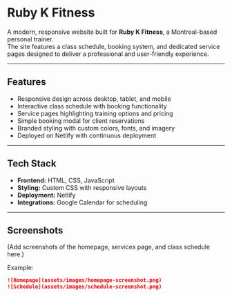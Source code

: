 # Ruby K Fitness

A modern, responsive website built for **Ruby K Fitness**, a Montreal-based personal trainer.  
The site features a class schedule, booking system, and dedicated service pages designed to deliver a professional and user-friendly experience.

---

## Features
- Responsive design across desktop, tablet, and mobile  
- Interactive class schedule with booking functionality  
- Service pages highlighting training options and pricing  
- Simple booking modal for client reservations  
- Branded styling with custom colors, fonts, and imagery  
- Deployed on Netlify with continuous deployment  

---

## Tech Stack
- **Frontend:** HTML, CSS, JavaScript  
- **Styling:** Custom CSS with responsive layouts  
- **Deployment:** Netlify  
- **Integrations:** Google Calendar for scheduling  

---

## Screenshots
(Add screenshots of the homepage, services page, and class schedule here.)

Example:
```markdown
![Homepage](assets/images/homepage-screenshot.png)
![Schedule](assets/images/schedule-screenshot.png)
